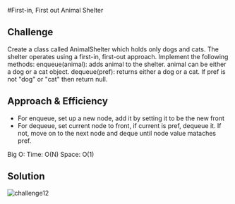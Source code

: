 #First-in, First out Animal Shelter

## Challenge
Create a class called AnimalShelter which holds only dogs and cats. The shelter operates using a first-in, first-out approach.
Implement the following methods:
enqueue(animal): adds animal to the shelter. animal can be either a dog or a cat object.
dequeue(pref): returns either a dog or a cat. If pref is not "dog" or "cat" then return null.

## Approach & Efficiency
- For enqueue, set up a new node, add it by setting it to be the new front
- For dequeue, set current node to front, if current is pref, dequeue it. If not, move on to the next node and deque until node value mataches pref.

Big O:
Time: O(N)
Space: O(1)

## Solution 
![challenge12](https://user-images.githubusercontent.com/54918779/80273035-c4dee080-8683-11ea-84d6-307cb739c8e7.png)
